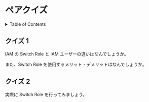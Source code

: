 # ペアクイズ

<!-- START doctoc generated TOC please keep comment here to allow auto update -->
<!-- DON'T EDIT THIS SECTION, INSTEAD RE-RUN doctoc TO UPDATE -->
<details>
<summary>Table of Contents</summary>

- [クイズ 1](#%E3%82%AF%E3%82%A4%E3%82%BA-1)
- [クイズ 2](#%E3%82%AF%E3%82%A4%E3%82%BA-2)

</details>
<!-- END doctoc generated TOC please keep comment here to allow auto update -->

## クイズ 1

IAM の Switch Role と IAM ユーザーの違いはなんでしょうか。

また、Switch Role を使用するメリット・デメリットはなんでしょうか。

## クイズ 2

実際に Switch Role を行ってみましょう。
